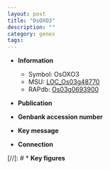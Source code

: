 ```yaml
---
layout: post
title: "OsOXO3"
description: ""
category: genes
tags: 
---
```


* **Information**  
    + Symbol: OsOXO3  
    + MSU: [LOC_Os03g48770](http://rice.uga.edu/cgi-bin/ORF_infopage.cgi?orf=LOC_Os03g48770)  
    + RAPdb: [Os03g0693900](http://rapdb.dna.affrc.go.jp/viewer/gbrowse_details/irgsp1?name=Os03g0693900)  

* **Publication**  

* **Genbank accession number**  

* **Key message**  

* **Connection**  

[//]: # * **Key figures**  


